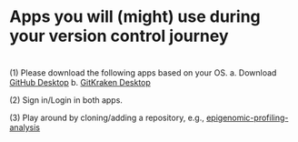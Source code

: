 # ##############################################################################
# Apps you will (might) use during your version control journey ################
# ##############################################################################

(1)	Please download the following apps based on your OS.
    a.	Download [GitHub Desktop](https://desktop.github.com/download/)
    b.	[GitKraken Desktop](https://www.gitkraken.com/lp/e3?utm_feeditemid=&utm_device=c&utm_term=gitkraken%20desktop&utm_campaign=1+%7C+5+GK+Brand+-+Search&utm_source=google&utm_medium=ppc&hsa_acc=1130375851&hsa_cam=21446893432&hsa_grp=165287642578&hsa_ad=704897059642&hsa_src=g&hsa_tgt=kwd-2311182948122&hsa_kw=gitkraken%20desktop&hsa_mt=b&hsa_net=adwords&hsa_ver=3&gad_source=1&gclid=Cj0KCQjwmOm3BhC8ARIsAOSbapXvx-lrB7LXmwpgkRbsfkRcptVEnmQqU3HyTEJq1nNEkxn_QeIK2MMaApBtEALw_wcB)


(2) Sign in/Login in both apps.

(3) Play around by cloning/adding a repository, e.g., [epigenomic-profiling-analysis](https://github.com/stjudeDNBBinfCore/epigenomic-profiling-analysis)

